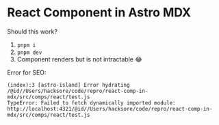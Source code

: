 # React Component in Astro MDX
Should this work?

1. `pnpm i`
2. `pnpm dev`
3. Component renders but is not intractable 😂


Error for SEO:
```
(index):3 [astro-island] Error hydrating /@id//Users/hacksore/code/repro/react-comp-in-mdx/src/comps/react/test.js 
TypeError: Failed to fetch dynamically imported module: http://localhost:4321/@id//Users/hacksore/code/repro/react-comp-in-mdx/src/comps/react/test.js

```
